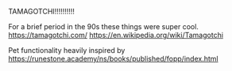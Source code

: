 TAMAGOTCHI!!!!!!!!!!

For a brief period in the 90s these things were super cool.
https://tamagotchi.com/
https://en.wikipedia.org/wiki/Tamagotchi

Pet functionality heavily inspired by https://runestone.academy/ns/books/published/fopp/index.html